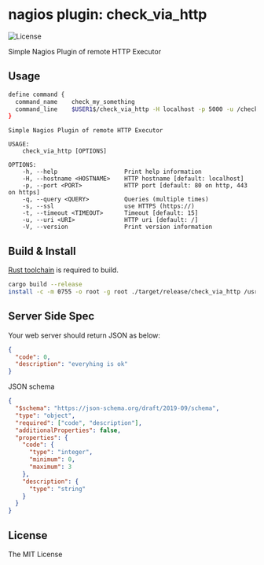 nagios plugin: check_via_http
=============================

![License](https://img.shields.io/badge/license-MIT-blue.svg)

Simple Nagios Plugin of remote HTTP Executor

Usage
-----

```sh
define command {
  command_name    check_my_something
  command_line    $USER1$/check_via_http -H localhost -p 5000 -u /check/something -q 'id=42' -q 'criteria=high'
}
```

```
Simple Nagios Plugin of remote HTTP Executor

USAGE:
    check_via_http [OPTIONS]

OPTIONS:
    -h, --help                   Print help information
    -H, --hostname <HOSTNAME>    HTTP hostname [default: localhost]
    -p, --port <PORT>            HTTP port [default: 80 on http, 443 on https]
    -q, --query <QUERY>          Queries (multiple times)
    -s, --ssl                    use HTTPS (https://)
    -t, --timeout <TIMEOUT>      Timeout [default: 15]
    -u, --uri <URI>              HTTP uri [default: /]
    -V, --version                Print version information
```

Build & Install
---------------

[Rust toolchain](https://www.rust-lang.org/tools/install) is required to build.

```sh
cargo build --release
install -c -m 0755 -o root -g root ./target/release/check_via_http /usr/local/nagios/libexec/
```

Server Side Spec
----------------

Your web server should return JSON as below:

```json
{
  "code": 0,
  "description": "everyhing is ok"
}
```

JSON schema

```json
{
  "$schema": "https://json-schema.org/draft/2019-09/schema",
  "type": "object",
  "required": ["code", "description"],
  "additionalProperties": false,
  "properties": {
    "code": {
      "type": "integer",
      "minimum": 0,
      "maximum": 3
    },
    "description": {
      "type": "string"
    }
  }
}
```

License
-------

The MIT License

